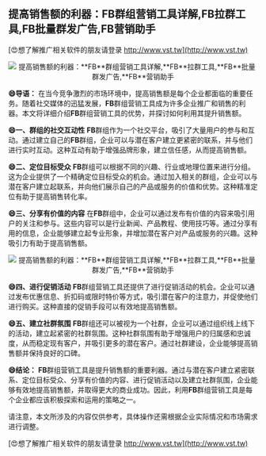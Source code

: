 ## **提高销售额的利器：**FB**群组营销工具详解,**FB**拉群工具,**FB**批量群发广告,**FB**营销助手**

[😍想了解推广相关软件的朋友请登录 http://www.vst.tw](http://www.vst.tw)

 <center><img src="https://vst.tw/MP4/tuiguang/png/3.png" alt="提高销售额的利器：**FB**群组营销工具详解,**FB**拉群工具,**FB**批量群发广告,**FB**营销助手"></center>

**😄导语：**
在当今竞争激烈的市场环境中，提高销售额是每个企业都面临的重要任务。随着社交媒体的迅猛发展，**FB**群组营销工具成为许多企业推广和销售的利器。本文将详细介绍**FB**群组营销工具的优势，并探讨如何利用其提升销售额。

**😄一、群组的社交互动性**
**FB**群组作为一个社交平台，吸引了大量用户的参与和互动。通过建立自己的**FB**群组，企业可以与潜在客户建立更紧密的联系，并与他们进行实时互动。这种互动有助于增强品牌形象，建立信任感，从而提高销售额。

**😄二、定位目标受众**
**FB**群组可以根据不同的兴趣、行业或地理位置来进行分组。这为企业提供了一个精确定位目标受众的机会。通过加入相关的群组，企业可以与潜在客户建立起联系，并向他们展示自己的产品或服务的价值和优势。这种精准定位有助于提高销售转化率。

**😄三、分享有价值的内容**
在**FB**群组中，企业可以通过发布有价值的内容来吸引用户的关注和参与。这些内容可以是行业新闻、产品教程、使用技巧等。通过分享有用的信息，企业能够建立起专业形象，并增加潜在客户对产品或服务的兴趣。这种吸引力有助于提高销售额。

 <center><img src="https://vst.tw/MP4/tuiguang/png/4.png" alt="提高销售额的利器：**FB**群组营销工具详解,**FB**拉群工具,**FB**批量群发广告,**FB**营销助手"></center>

**😄四、进行促销活动**
**FB**群组营销工具还提供了进行促销活动的机会。企业可以通过发布优惠信息、折扣码或限时特价等方式，吸引潜在客户的注意力，并促使他们进行购买。这种直接的促销手段可以有效地提高销售额。

**😄五、建立社群氛围**
**FB**群组还可以被视为一个社群，企业可以通过组织线上线下的活动，建立起紧密的社群氛围。这种社群氛围有助于增强用户的归属感和忠诚度，从而稳定现有客户，并吸引更多的潜在客户。通过社群建设，企业能够提高销售额并保持良好的口碑。

**😄结论：**
**FB**群组营销工具是提升销售额的重要利器。通过与潜在客户建立紧密联系、定位目标受众、分享有价值的内容、进行促销活动以及建立社群氛围，企业能够有效地提高销售额，并取得更大的商业成功。因此，利用**FB**群组营销工具是每个企业都应该积极探索和运用的策略之一。

请注意，本文所涉及的内容仅供参考，具体操作还需根据企业实际情况和市场需求进行调整。

[😍想了解推广相关软件的朋友请登录 http://www.vst.tw](http://www.vst.tw)



